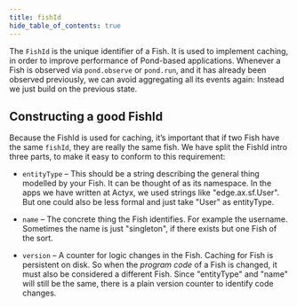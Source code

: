```yaml
---
title: fishId
hide_table_of_contents: true
---
```


The `FishId` is the unique identifier of a Fish. It is used to implement caching, in order to
improve performance of Pond-based applications. Whenever a Fish is observed via `pond.observe` or
`pond.run`, and it has already been observed previously, we can avoid aggregating all its events
again: Instead we just build on the previous state.

## Constructing a good FishId

Because the FishId is used for caching, it’s important that if two Fish have the same `fishId`, they
are really the same fish. We have split the FishId intro three parts, to make it easy to conform to
this requirement:

- `entityType` – This should be a string describing the general thing modelled by your Fish. It can
  be thought of as its namespace. In the apps we have written at Actyx, we used strings like
  "edge.ax.sf.User". But one could also be less formal and just take "User"
  as entityType.
  
- `name` – The concrete thing the Fish identifies. For example the username. Sometimes the name is
  just "singleton", if there exists but one Fish of the sort.
  
- `version` – A counter for logic changes in the Fish. Caching for Fish is persistent on disk. So
  when the _program code_ of a Fish is changed, it must also be considered a different Fish. Since
  "entityType" and "name" will still be the same, there is a plain version counter to identify code
  changes.
  

